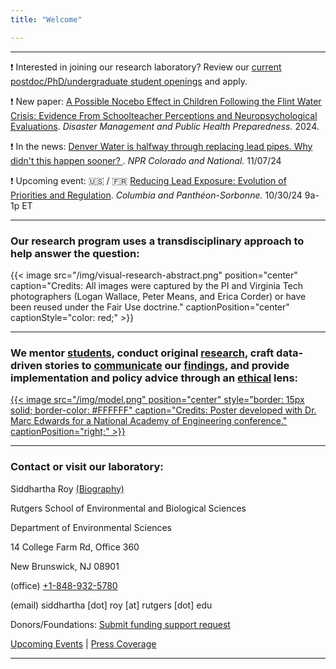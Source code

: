 ```yaml
---
title: "Welcome"

---
```


------

❗ Interested in joining our research laboratory? Review our [current postdoc/PhD/undergraduate student openings](/hiring/) and apply. 

❗ New paper: [A Possible Nocebo Effect in Children Following the Flint Water Crisis: Evidence From Schoolteacher Perceptions and Neuropsychological Evaluations](https://doi.org/10.1017/dmp.2024.106). *Disaster Management and Public Health Preparedness.* 2024.

❗ In the news: [Denver Water is halfway through replacing lead pipes. Why didn't this happen sooner? ](https://www.kunc.org/news/2024-11-07/denver-water-is-halfway-through-replacing-lead-pipes-why-didnt-this-happen-sooner). *NPR Colorado and National.* 11/07/24

❗ Upcoming event: 🇺🇸 / 🇫🇷 [Reducing Lead Exposure: Evolution of Priorities and Regulation](https://lamont.columbia.edu/events/reducing-lead-exposure-evolution-priorities-and-regulation). *Columbia and Panthéon-Sorbonne.* 10/30/24 9a-1p ET

------

### Our research program uses a transdisciplinary approach to help answer the question:

{{< image src="/img/visual-research-abstract.png" position="center" caption="Credits: All images were captured by the PI and Virginia Tech photographers (Logan Wallace, Peter Means, and Erica Corder) or have been reused under the Fair Use doctrine." captionPosition="center" captionStyle="color: red;" >}}

------

### We mentor [students](laboratory/), conduct original [research](/articles/), craft data-driven stories to [communicate](/communicate/) our [findings](/public/), and provide implementation and policy advice through an [ethical](/principles/) lens:

[{{< image src="/img/model.png" position="center" style="border: 15px solid; border-color: #FFFFFF" caption="Credits: Poster developed with Dr. Marc Edwards for a National Academy of Engineering conference." captionPosition="right;" >}}](https://onlineethics.org/sites/onlineethics/files/2021-09/NAE%20Edwards%20Roy%20Submission.pdf)

------

### Contact or visit our laboratory:

Siddhartha Roy [(Biography)](/bio/)

Rutgers School of Environmental and Biological Sciences

Department of Environmental Sciences

14 College Farm Rd, Office 360

New Brunswick, NJ 08901

(office) [+1-848-932-5780](tel:8489325780)

(email) siddhartha \[dot] roy \[at] rutgers \[dot] edu

Donors/Foundations: [Submit funding support request](mailto:siddhartha.roy@rutgers.edu?subject=Funding)

[Upcoming Events](/events/) | [Press Coverage](/press/)

------
